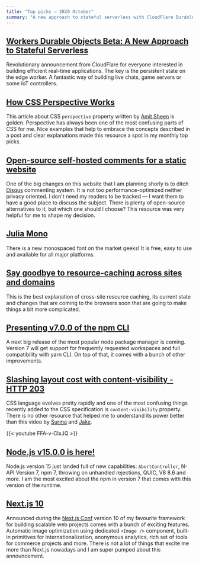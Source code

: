 ```yaml
---
title: "Top picks — 2020 October"
summary: "A new approach to stateful serverless with CloudFlare Durable Objects, CSS perspective, review of self-hosted comments for a static website, Julia Mono, the state of resource-caching across sites and domains, Node 15 with npm 7, CSS content-visibility, Next.js 10 and a more…"
---
```


## [Workers Durable Objects Beta: A New Approach to Stateful Serverless](https://blog.cloudflare.com/introducing-workers-durable-objects/)

Revolutionary announcement from CloudFlare for everyone interested in building efficient real-time applications. The key is the persistent state on the edge worker. A fantastic way of building live chats, game servers or some IoT controllers. 

## [How CSS Perspective Works](https://css-tricks.com/how-css-perspective-works/#the-perspective-value)

This article about CSS `perspective` property written by [Amit Sheen](https://twitter.com/amit_sheen) is golden. Perspective has always been one of the most confusing parts of CSS for me. Nice examples that help to embrace the concepts described in a post and clear explanations made this resource a spot in my monthly top picks.

## [Open-source self-hosted comments for a static website](https://lisakov.com/projects/open-source-comments/)

One of the big changes on this website that I am planning shorly is to ditch [Disqus](https://disqus.com) commenting system. It is not too performance-optimized neither privacy oriented. I don't need my readers to be tracked — I want them to have a good place to discuss the subject. There is plenty of open-source alternatives to it, but which one should I choose? This resource was very helpful for me to shape my decision.

## [Julia Mono](https://juliamono.netlify.app)

There is a new monospaced font on the market geeks! It is free, easy to use and available for all major platforms.

## [Say goodbye to resource-caching across sites and domains](https://www.stefanjudis.com/notes/say-goodbye-to-resource-caching-across-sites-and-domains/)

This is the best explanation of cross-site resource caching, its current state and changes that are coming to the browsers soon that are going to make things a bit more complicated.

## [Presenting v7.0.0 of the npm CLI](https://github.blog/2020-10-13-presenting-v7-0-0-of-the-npm-cli/)

A next big release of the most popular node package manager is coming. Version 7 will get support for frequently requested workspaces and full compatibility with yarn CLI. On top of that, it comes with a bunch of other improvements.

## [Slashing layout cost with content-visibility - HTTP 203](https://youtu.be/FFA-v-CIxJQ)

CSS language evolves pretty rapidly and one of the most confusing things recently added to the CSS specification is `content-visibility` property. There is no other resource that helped me to understand its power better than this video by [Surma](https://twitter.com/DasSurma) and [Jake](https://twitter.com/jaffathecake). 

{{< youtube FFA-v-CIxJQ >}}

## [Node.js v15.0.0 is here!](https://medium.com/@nodejs/node-js-v15-0-0-is-here-deb00750f278)

Node.js version 15 just landed full of new capabilities: `AbortController`, N-API Version 7, npm 7, throwing on unhandled rejections, QUIC, V8 8.6 and more. I am the most excited about the npm in version 7 that comes with this version of the runtime.

## [Next.js 10](https://nextjs.org/blog/next-10)

Announced during the [Next.js Conf](https://nextjs.org/conf/) version 10 of my favourite framework for building scalable web projects comes with a bunch of exciting features. Automatic image optimization using dedicated `<Image />` component, built-in primitives for internationalization, anonymous analytics, rich set of tools for commerce projects and more. There is not a lot of things that excite me more than Next.js nowadays and I am super pumped about this announcement.
